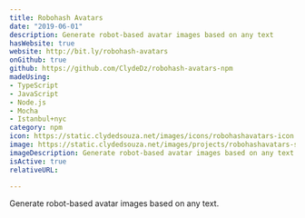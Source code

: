 ```yaml
---
title: Robohash Avatars
date: "2019-06-01"
description: Generate robot-based avatar images based on any text
hasWebsite: true
website: http://bit.ly/robohash-avatars
onGithub: true
github: https://github.com/ClydeDz/robohash-avatars-npm
madeUsing:
- TypeScript
- JavaScript
- Node.js
- Mocha
- Istanbul+nyc
category: npm
icon: https://static.clydedsouza.net/images/icons/robohashavatars-icon.png
image: https://static.clydedsouza.net/images/projects/robohashavatars-siteteaser.png
imageDescription: Generate robot-based avatar images based on any text
isActive: true
relativeURL: 

---
```

 
Generate robot-based avatar images based on any text. 
 

